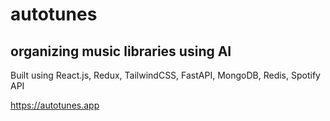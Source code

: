 # autotunes
## organizing music libraries using AI

Built using React.js, Redux, TailwindCSS, FastAPI, MongoDB, Redis, Spotify API

https://autotunes.app
